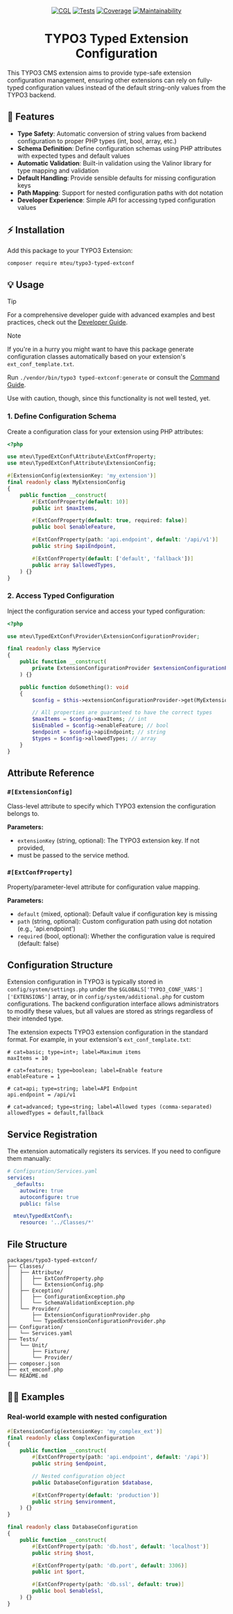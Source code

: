 <div align="center">

[![CGL](https://github.com/mteu/typo3-typed-extconf/actions/workflows/cgl.yaml/badge.svg)](https://github.com/mteu/typo3-typed-extconf/actions/workflows/cgl.yaml)
[![Tests](https://github.com/mteu/typo3-typed-extconf/actions/workflows/tests.yaml/badge.svg?branch=main)](https://github.com/mteu/typo3-typed-extconf/actions/workflows/tests.yaml)
[![Coverage](https://coveralls.io/repos/github/mteu/typo3-typed-extconf/badge.svg?branch=main)](https://coveralls.io/github/mteu/typo3-typed-extconf?branch=main)
[![Maintainability](https://qlty.sh/gh/mteu/projects/typo3-typed-extconf/maintainability.svg)](https://qlty.sh/gh/mteu/projects/typo3-typed-extconf)

# TYPO3 Typed Extension Configuration

</div>

This TYPO3 CMS extension aims to provide type-safe extension configuration
management, ensuring other extensions can rely on fully-typed configuration
values instead of the default string-only values from the TYPO3 backend.

## 🚀 Features

- **Type Safety**: Automatic conversion of string values from backend
configuration to proper PHP types (int, bool, array, etc.)
- **Schema Definition**: Define configuration schemas using PHP attributes with
expected types and default values
- **Automatic Validation**: Built-in validation using the Valinor library for
type mapping and validation
- **Default Handling**: Provide sensible defaults for missing configuration keys
- **Path Mapping**: Support for nested configuration paths with dot notation
- **Developer Experience**: Simple API for accessing typed configuration values

## ⚡️ Installation

Add this package to your TYPO3 Extension:

```bash
composer require mteu/typo3-typed-extconf
```

## 💡 Usage

> [!TIP]
> For a comprehensive developer guide with advanced examples and best practices,
> check out the [Developer Guide](Documentation/developer-guide.md).

> [!NOTE]
> If you're in a hurry you might want to have this package generate
> configuration classes automatically based on your extension's
> `ext_conf_template.txt`.
>
> Run `./vendor/bin/typo3 typed-extconf:generate` or consult the
> [Command Guide](Documentation/command-guide.md).
>
> Use with caution, though, since this functionality is not well tested, yet.

### 1. Define Configuration Schema

Create a configuration class for your extension using PHP attributes:

```php
<?php

use mteu\TypedExtConf\Attribute\ExtConfProperty;
use mteu\TypedExtConf\Attribute\ExtensionConfig;

#[ExtensionConfig(extensionKey: 'my_extension')]
final readonly class MyExtensionConfig
{
    public function __construct(
        #[ExtConfProperty(default: 10)]
        public int $maxItems,

        #[ExtConfProperty(default: true, required: false)]
        public bool $enableFeature,

        #[ExtConfProperty(path: 'api.endpoint', default: '/api/v1')]
        public string $apiEndpoint,

        #[ExtConfProperty(default: ['default', 'fallback'])]
        public array $allowedTypes,
    ) {}
}
```

### 2. Access Typed Configuration

Inject the configuration service and access your typed configuration:

```php
<?php

use mteu\TypedExtConf\Provider\ExtensionConfigurationProvider;

final readonly class MyService
{
    public function __construct(
        private ExtensionConfigurationProvider $extensionConfigurationProvider,
    ) {}

    public function doSomething(): void
    {
        $config = $this->extensionConfigurationProvider->get(MyExtensionConfig::class);

        // All properties are guaranteed to have the correct types
        $maxItems = $config->maxItems; // int
        $isEnabled = $config->enableFeature; // bool
        $endpoint = $config->apiEndpoint; // string
        $types = $config->allowedTypes; // array
    }
}
```

## Attribute Reference

### `#[ExtensionConfig]`

Class-level attribute to specify which TYPO3 extension the configuration belongs
to.

**Parameters:**
- `extensionKey` (string, optional): The TYPO3 extension key. If not provided,
- must be passed to the service method.

### `#[ExtConfProperty]`

Property/parameter-level attribute for configuration value mapping.

**Parameters:**
- `default` (mixed, optional): Default value if configuration key is missing
- `path` (string, optional): Custom configuration path using dot notation
(e.g., 'api.endpoint')
- `required` (bool, optional): Whether the configuration value is required
(default: false)

## Configuration Structure

Extension configuration in TYPO3 is typically stored in
`config/system/settings.php` under the
`$GLOBALS['TYPO3_CONF_VARS']['EXTENSIONS']` array, or in
`config/system/additional.php` for custom configurations. The backend
configuration interface allows administrators to modify these values, but all
values are stored as strings regardless of their intended type.

The extension expects TYPO3 extension configuration in the standard format. For
example, in your extension's `ext_conf_template.txt`:

```
# cat=basic; type=int+; label=Maximum items
maxItems = 10

# cat=features; type=boolean; label=Enable feature
enableFeature = 1

# cat=api; type=string; label=API Endpoint
api.endpoint = /api/v1

# cat=advanced; type=string; label=Allowed types (comma-separated)
allowedTypes = default,fallback
```

## Service Registration

The extension automatically registers its services. If you need to configure
them manually:

```yaml
# Configuration/Services.yaml
services:
  _defaults:
    autowire: true
    autoconfigure: true
    public: false

  mteu\TypedExtConf\:
    resource: '../Classes/*'
```

## File Structure

```
packages/typo3-typed-extconf/
├── Classes/
│   ├── Attribute/
│   │   ├── ExtConfProperty.php
│   │   └── ExtensionConfig.php
│   ├── Exception/
│   │   ├── ConfigurationException.php
│   │   └── SchemaValidationException.php
│   └── Provider/
│       ├── ExtensionConfigurationProvider.php
│       └── TypedExtensionConfigurationProvider.php
├── Configuration/
│   └── Services.yaml
├── Tests/
│   └── Unit/
│       ├── Fixture/
│       └── Provider/
├── composer.json
├── ext_emconf.php
└── README.md
```

## 🧑‍💻 Examples

### Real-world example with nested configuration

```php
#[ExtensionConfig(extensionKey: 'my_complex_ext')]
final readonly class ComplexConfiguration
{
    public function __construct(
        #[ExtConfProperty(path: 'api.endpoint', default: '/api')]
        public string $endpoint,

        // Nested configuration object
        public DatabaseConfiguration $database,

        #[ExtConfProperty(default: 'production')]
        public string $environment,
    ) {}
}

final readonly class DatabaseConfiguration
{
    public function __construct(
        #[ExtConfProperty(path: 'db.host', default: 'localhost')]
        public string $host,

        #[ExtConfProperty(path: 'db.port', default: 3306)]
        public int $port,

        #[ExtConfProperty(path: 'db.ssl', default: true)]
        public bool $enableSsl,
    ) {}
}
```
